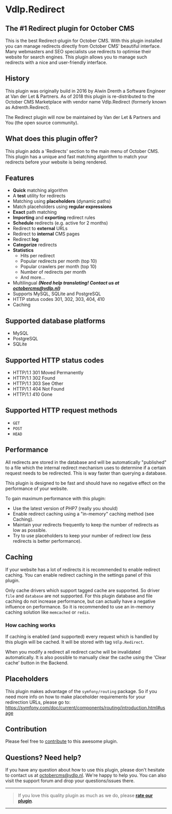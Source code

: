 # Vdlp.Redirect

## The #1 Redirect plugin for October CMS

This is the best Redirect-plugin for October CMS. With this plugin installed you can manage redirects directly from October CMS' beautiful interface. Many webmasters and SEO specialists use redirects to optimise their website for search engines. This plugin allows you to manage such redirects with a nice and user-friendly interface.

## History

This plugin was originally build in 2016 by Alwin Drenth a Software Engineer at Van der Let & Partners. 
As of 2018 this plugin is re-distributed to the October CMS Marketplace with vendor name Vdlp.Redirect (formerly known as Adrenth.Redirect).

The Redirect plugin will now be maintained by Van der Let & Partners and You (the open source community).

## What does this plugin offer?

This plugin adds a 'Redirects' section to the main menu of October CMS. This plugin has a unique and fast matching algorithm to match your redirects before your website is being rendered.

## Features

* **Quick** matching algorithm
* A **test** utility for redirects
* Matching using **placeholders** (dynamic paths)
* Match placeholders using **regular expressions**
* **Exact** path matching
* **Importing** and **exporting** redirect rules
* **Schedule** redirects (e.g. active for 2 months)
* Redirect to **external** URLs
* Redirect to **internal** CMS pages
* Redirect **log**
* **Categorize** redirects
* **Statistics**
    * Hits per redirect
    * Popular redirects per month (top 10)
    * Popular crawlers per month (top 10)
    * Number of redirects per month
    * And more...
* Multilingual ***(Need help translating! Contact us at octobercms@vdlp.nl)***
* Supports MySQL, SQLite and PostgreSQL
* HTTP status codes 301, 302, 303, 404, 410
* Caching

## Supported database platforms

* MySQL
* PostgreSQL
* SQLite

## Supported HTTP status codes

* HTTP/1.1 301 Moved Permanently
* HTTP/1.1 302 Found
* HTTP/1.1 303 See Other
* HTTP/1.1 404 Not Found
* HTTP/1.1 410 Gone

## Supported HTTP request methods

* `GET`
* `POST`
* `HEAD`

## Performance

All redirects are stored in the database and will be automatically "published" to a file which the internal redirect mechanism uses to determine if a certain request needs to be redirected. This is way faster than querying a database.

This plugin is designed to be fast and should have no negative effect on the performance of your website.

To gain maximum performance with this plugin:

* Use the latest version of PHP7 (really you should)
* Enable redirect caching using a "in-memory" caching method (see Caching).
* Maintain your redirects frequently to keep the number of redirects as low as possible.
* Try to use placeholders to keep your number of redirect low (less redirects is better performance).

## Caching

If your website has a lot of redirects it is recommended to enable redirect caching. You can enable redirect caching in the settings panel of this plugin.
 
Only cache drivers which support tagged cache are supported. So driver `file` and `database` are not supported. For this plugin database and file caching do not increase performance, but can actually have a negative influence on performance. So it is recommended to use an in-memory caching solution like `memcached` or `redis`.

### How caching works

If caching is enabled (and supported) every request which is handled by this plugin will be cached. It will be stored with tag `Vdlp.Redirect`.

When you modify a redirect all redirect cache will be invalidated automatically. It is also possible to manually clear the cache using the 'Clear cache' button in the Backend.

## Placeholders

This plugin makes advantage of the `symfony/routing` package. So if you need more info on how to make placeholder requirements for your redirection URLs, please go to: https://symfony.com/doc/current/components/routing/introduction.html#usage

## Contribution

Please feel free to [contribute](https://github.com/vdlp/oc-redirect-plugin) to this awesome plugin. 

## Questions? Need help?

If you have any question about how to use this plugin, please don't hesitate to contact us at octobercms@vdlp.nl. We're happy to help you. You can also visit the support forum and drop your questions/issues there.

---

> If you love this quality plugin as much as we do, please [**rate our plugin**](http://octobercms.com/plugin/vdlp-redirect).

---
